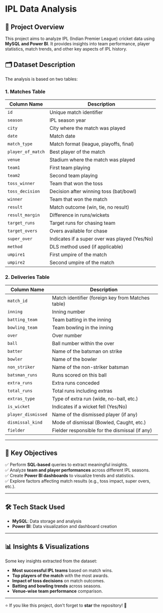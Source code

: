 # IPL Data Analysis

## 📌 Project Overview
This project aims to analyze IPL (Indian Premier League) cricket data using **MySQL and Power BI**. It provides insights into team performance, player statistics, match trends, and other key aspects of IPL history.

## 🗂 Dataset Description
The analysis is based on two tables:

### **1. Matches Table**
| Column Name       | Description |
|------------------|-------------|
| `id`            | Unique match identifier |
| `season`        | IPL season year |
| `city`          | City where the match was played |
| `date`          | Match date |
| `match_type`    | Match format (league, playoffs, final) |
| `player_of_match` | Best player of the match |
| `venue`         | Stadium where the match was played |
| `team1`         | First team playing |
| `team2`         | Second team playing |
| `toss_winner`   | Team that won the toss |
| `toss_decision` | Decision after winning toss (bat/bowl) |
| `winner`        | Team that won the match |
| `result`        | Match outcome (win, tie, no result) |
| `result_margin` | Difference in runs/wickets |
| `target_runs`   | Target runs for chasing team |
| `target_overs`  | Overs available for chase |
| `super_over`    | Indicates if a super over was played (Yes/No) |
| `method`        | DLS method used (if applicable) |
| `umpire1`       | First umpire of the match |
| `umpire2`       | Second umpire of the match |

### **2. Deliveries Table**
| Column Name       | Description |
|------------------|-------------|
| `match_id`      | Match identifier (foreign key from Matches table) |
| `inning`        | Inning number |
| `batting_team`  | Team batting in the inning |
| `bowling_team`  | Team bowling in the inning |
| `over`          | Over number |
| `ball`          | Ball number within the over |
| `batter`        | Name of the batsman on strike |
| `bowler`        | Name of the bowler |
| `non_striker`   | Name of the non-striker batsman |
| `batsman_runs`  | Runs scored on this ball |
| `extra_runs`    | Extra runs conceded |
| `total_runs`    | Total runs including extras |
| `extras_type`   | Type of extra run (wide, no-ball, etc.) |
| `is_wicket`     | Indicates if a wicket fell (Yes/No) |
| `player_dismissed` | Name of the dismissed player (if any) |
| `dismissal_kind` | Mode of dismissal (Bowled, Caught, etc.) |
| `fielder`       | Fielder responsible for the dismissal (if any) |

---

## 🎯 Key Objectives
✅ Perform **SQL-based** queries to extract meaningful insights.  
✅ Analyze **team and player performances** across different IPL seasons.  
✅ Create **Power BI dashboards** to visualize trends and statistics.  
✅ Explore factors affecting match results (e.g., toss impact, super overs, etc.).  
 
---

## 🛠 Tech Stack Used
- **MySQL**: Data storage and analysis
- **Power BI**: Data visualization and dashboard creation

---

## 📊 Insights & Visualizations
Some key insights extracted from the dataset:
- **Most successful IPL teams** based on match wins.
- **Top players of the match** with the most awards.
- **Impact of toss decisions** on match outcomes.
- **Batting and bowling trends** across seasons.
- **Venue-wise team performance** comparison.

---

⭐ If you like this project, don't forget to **star** the repository! 🚀
